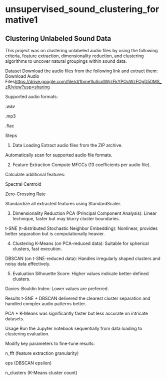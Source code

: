 # unsupervised_sound_clustering_formative1

## Clustering Unlabeled Sound Data
This project was on clustering unlabeled audio files by using the following criteria, feature extraction, dimensionality reduction, and clustering algorithms to uncover natural groupings within sound data.

Dataset
Download the audio files from the following link and extract them:
Download Audio Files<https://drive.google.com/file/d/1bme1IuScdIWjzFkYPOcWzFOgD50MS_zR/view?usp=sharing>

Supported audio formats:

.wav

.mp3

.flac

Steps
1. Data Loading
Extract audio files from the ZIP archive.

Automatically scan for supported audio file formats.

2. Feature Extraction
Compute MFCCs (13 coefficients per audio file).

Calculate additional features:

Spectral Centroid

Zero-Crossing Rate

Standardize all extracted features using StandardScaler.

3. Dimensionality Reduction
PCA (Principal Component Analysis): Linear technique, faster but may blurry cluster boundaries.

t-SNE (t-distributed Stochastic Neighbor Embedding): Nonlinear, provides better separation but is computationally heavier.

4. Clustering
K-Means (on PCA-reduced data): Suitable for spherical clusters, fast execution.

DBSCAN (on t-SNE-reduced data): Handles irregularly shaped clusters and noisy data effectively.

5. Evaluation
Silhouette Score: Higher values indicate better-defined clusters.

Davies-Bouldin Index: Lower values are preferred.

Results
t-SNE + DBSCAN delivered the clearest cluster separation and handled complex audio patterns better.

PCA + K-Means was significantly faster but less accurate on intricate datasets.

Usage
Run the Jupyter notebook sequentially from data loading to clustering evaluation.

Modify key parameters to fine-tune results:

n_fft (feature extraction granularity)

eps (DBSCAN epsilon)

n_clusters (K-Means cluster count)

